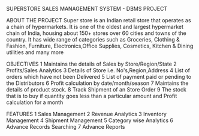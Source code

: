 SUPERSTORE SALES MANAGEMENT SYSTEM - DBMS PROJECT

ABOUT THE PROJECT
Super store is an Indian retail store that operates as a chain of hypermarkets.
It is one of the oldest and largest hypermarket chain of India, housing about 150+ stores over 60 cities and towns of the country. It has wide range of categories such as Groceries, Clothing & Fashion, Furniture, Electronics,Office Supplies, Cosmetics, Kitchen & Dining utilities and many more

OBJECTIVES
1 Maintains the details of Sales by Store/Region/State
2 Profits/Sales Analytics
3 Details of Store i.e. No's,Region,Address
4 List of orders which have not been Delivered
5 List of payment paid or pending to the Distributors
6 Profit calculation by date/month/season
7 Maintains the details of product stock.
8 Track Shipment of an Store Order
9 The stock that is to buy if quantity goes less than a particular amount and Profit calculation for a month

FEATURES
1 Sales Management
2 Revenue Analytics
3 Inventory Management
4 Shipment Management
5 Category wise Analytics
6 Advance Records Searching
7 Advance Reports
